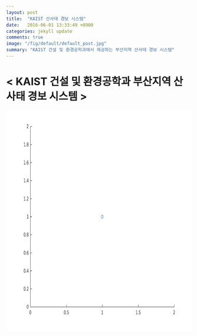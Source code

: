 ```yaml
---
layout: post
title:  "KAIST 산사태 경보 시스템"
date:   2016-06-01 13:33:49 +0900
categories: jekyll update
comments: true
image: "/fig/default/default_post.jpg"
summary: "KAIST 건설 및 환경공학과에서 제공하는 부산지역 산사태 경보 시스템"
---
```


# < KAIST 건설 및 환경공학과 부산지역 산사태 경보 시스템 >

<img align="left" src="/fig/post/waring_system/fig.png" width="800" height="600px">


